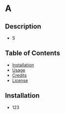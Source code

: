 # A

## Description

* S

## Table of Contents

- [Installation](#installation)
- [Usage](#usage)
- [Credits](#credits)
- [License](#license)

## Installation

* 123
